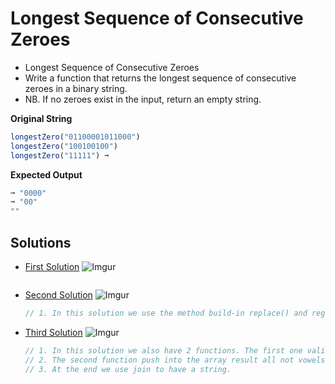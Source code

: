 # Longest Sequence of Consecutive Zeroes

- Longest Sequence of Consecutive Zeroes
- Write a function that returns the longest sequence of consecutive zeroes in a binary string.
- NB. If no zeroes exist in the input, return an empty string.

**Original String**

```javascript
longestZero("01100001011000")
longestZero("100100100")
longestZero("11111") ➞
```

**Expected Output**

```javascript
➞ "0000"
➞ "00"
""
```

## Solutions

- [First Solution]()
  ![Imgur](https)

  ```javascript
  ```

- [Second Solution]()
  ![Imgur]()

  ```javascript
  // 1. In this solution we use the method build-in replace() and regex to filter out all the vowels.
  ```

- [Third Solution]()
  ![Imgur]()

  ```javascript
  // 1. In this solution we also have 2 functions. The first one validated if is or not a vowel.
  // 2. The second function push into the array result all not vowels.
  // 3. At the end we use join to have a string.
  ```
